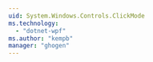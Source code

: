 ```yaml
---
uid: System.Windows.Controls.ClickMode
ms.technology: 
  - "dotnet-wpf"
ms.author: "kempb"
manager: "ghogen"
---
```

